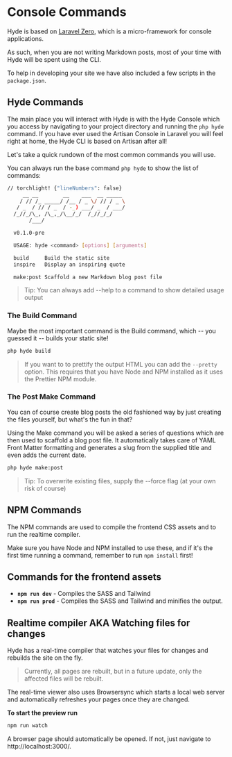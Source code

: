 # Console Commands
Hyde is based on [Laravel Zero](https://laravel-zero.com/), which is a micro-framework for console applications.

As such, when you are not writing Markdown posts, most of your time with Hyde will be spent using the CLI.

To help in developing your site we have also included a few scripts in the `package.json`. 

## Hyde Commands
The main place you will interact with Hyde is with the Hyde Console which you access by navigating to your project directory and running the `php hyde` command. If you have ever used the Artisan Console in Laravel you will feel right at home, the Hyde CLI is based on Artisan after all!

Let's take a quick rundown of the most common commands you will use.

You can always run the base command `php hyde` to show the list of commands:
```bash
// torchlight! {"lineNumbers": false}
     __ __        __    ___  __ _____
    / // /_ _____/ /__ / _ \/ // / _ \
   / _  / // / _  / -_) ___/ _  / ___/
  /_//_/\_, /\_,_/\__/_/  /_//_/_/
       /___/

  v0.1.0-pre

  USAGE: hyde <command> [options] [arguments]

  build     Build the static site
  inspire   Display an inspiring quote

  make:post Scaffold a new Markdown blog post file
```

> Tip: You can always add --help to a command to show detailed usage output

### The Build Command

Maybe the most important command is the Build command, which -- you guessed it -- builds your static site!

```bash
php hyde build
```

> If you want to to prettify the output HTML you can add the `--pretty` option. This requires that you have Node and NPM installed as it uses the Prettier NPM module.

### The Post Make Command
You can of course create blog posts the old fashioned way by just creating the files yourself, but what's the fun in that?

Using the Make command you will be asked a series of questions which are then used to scaffold a blog post file. It automatically takes care of YAML Front Matter formatting and generates a slug from the supplied title and even adds the current date.

```bash
php hyde make:post
```

> Tip: To overwrite existing files, supply the --force flag (at your own risk of course)


## NPM Commands
The NPM commands are used to compile the frontend CSS assets and to run the realtime compiler.

Make sure you have Node and NPM installed to use these, and if it's the first time running a command, remember to run `npm install` first!

## Commands for the frontend assets
- **`npm run dev`** - Compiles the SASS and Tailwind
- **`npm run prod`** - Compiles the SASS and Tailwind and minifies the output.


## Realtime compiler AKA Watching files for changes

Hyde has a real-time compiler that watches your files for changes and rebuilds the site on the fly.
> Currently, all pages are rebuilt, but in a future update, only the affected files will be rebuilt.

The real-time viewer also uses Browsersync which starts a local web server and automatically refreshes your pages once they are changed. 

**To start the preview run**
```bash
npm run watch
```
A browser page should automatically be opened. If not, just navigate to http://localhost:3000/.
